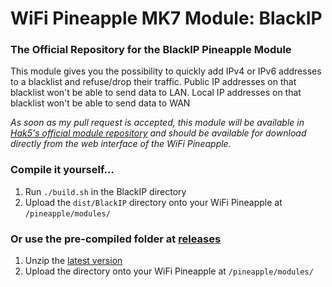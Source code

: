 # WiFi Pineapple MK7 Module: BlackIP

### The Official Repository for the BlackIP Pineapple Module
This module gives you the possibility to quickly add IPv4 or IPv6 addresses to a blacklist and refuse/drop their traffic. Public IP addresses on that blacklist won't be able to send data to LAN. Local IP addresses on that blacklist won't be able to send data to WAN

*As soon as my pull request is accepted, this module will be available in [Hak5's official module repository](https://github.com/hak5/pineapple-modules) and should be available for download directly from the web interface of the WiFi Pineapple.*

### Compile it yourself...
1. Run `./build.sh` in the BlackIP directory
2. Upload the `dist/BlackIP` directory onto your WiFi Pineapple at `/pineapple/modules/`

### Or use the pre-compiled folder at [releases](https://github.com/90N45-d3v/BlackIP-Pineapple-MK7-Module/releases)
1. Unzip the [latest version](https://github.com/90N45-d3v/BlackIP-Pineapple-MK7-Module/releases/latest)
2. Upload the directory onto your WiFi Pineapple at `/pineapple/modules/`
